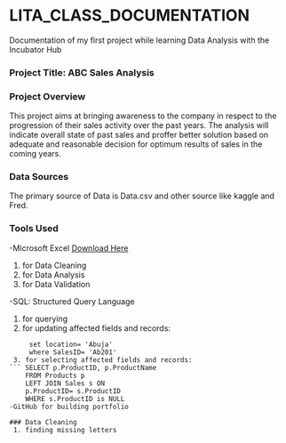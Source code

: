 # LITA_CLASS_DOCUMENTATION
Documentation of my first project while learning Data Analysis with the Incubator Hub

### Project Title: ABC Sales Analysis

### Project Overview
This project aims at bringing awareness to the company in respect to the progression of their sales activity over the past years. The analysis will indicate overall state of past sales and proffer better solution based on adequate and reasonable decision for optimum results of sales in the coming years.

### Data Sources
The primary source of Data is Data.csv and other source like kaggle and Fred.

### Tools Used
-Microsoft Excel [Download Here](https//www.microsoft.com)
 1. for Data Cleaning
 2. for Data Analysis
 3. for Data Validation
    
-SQL: Structured Query Language
 1. for querying
 2. for updating affected fields and records:
``` UPDATE table 1
     set location= 'Abuja'
     where SalesID= 'Ab201'
 3. for selecting affected fields and records:
``` SELECT p.ProductID, p.ProductName
    FROM Products p
    LEFT JOIN Sales s ON
    p.ProductID= s.ProductID
    WHERE s.ProductID is NULL
-GitHub for building portfolio

### Data Cleaning
 1. finding missing letters
 
